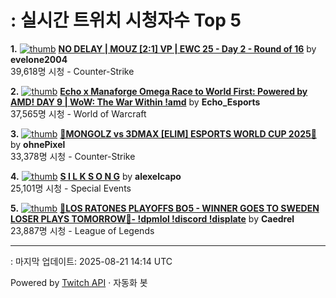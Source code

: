 # : 실시간 트위치 시청자수 Top 5

**1.** [![thumb](https://static-cdn.jtvnw.net/previews-ttv/live_user_evelone2004-320x180.jpg)](https://twitch.tv/evelone2004)
**[NO DELAY | MOUZ [2:1] VP | EWC 25 - Day 2 - Round of 16](https://twitch.tv/evelone2004)** by **evelone2004**<br>39,618명 시청  - Counter-Strike

**2.** [![thumb](https://static-cdn.jtvnw.net/previews-ttv/live_user_echo_esports-320x180.jpg)](https://twitch.tv/Echo_Esports)
**[Echo x Manaforge Omega Race to World First: Powered by AMD!  DAY 9 | WoW: The War Within !amd](https://twitch.tv/Echo_Esports)** by **Echo_Esports**<br>37,565명 시청  - World of Warcraft

**3.** [![thumb](https://static-cdn.jtvnw.net/previews-ttv/live_user_ohnepixel-320x180.jpg)](https://twitch.tv/ohnePixel)
**[🔴MONGOLZ vs 3DMAX [ELIM] ESPORTS WORLD CUP 2025🔴](https://twitch.tv/ohnePixel)** by **ohnePixel**<br>33,378명 시청  - Counter-Strike

**4.** [![thumb](https://static-cdn.jtvnw.net/previews-ttv/live_user_alexelcapo-320x180.jpg)](https://twitch.tv/alexelcapo)
**[S I L K S O N G](https://twitch.tv/alexelcapo)** by **alexelcapo**<br>25,101명 시청  - Special Events

**5.** [![thumb](https://static-cdn.jtvnw.net/previews-ttv/live_user_caedrel-320x180.jpg)](https://twitch.tv/Caedrel)
**[🔴LOS RATONES PLAYOFFS BO5 - WINNER GOES TO SWEDEN LOSER PLAYS TOMORROW🔴-  !dpmlol !discord !displate](https://twitch.tv/Caedrel)** by **Caedrel**<br>23,887명 시청  - League of Legends


---
: 마지막 업데이트: 2025-08-21 14:14 UTC

Powered by [Twitch API](https://dev.twitch.tv/docs/api/reference) · 자동화 봇